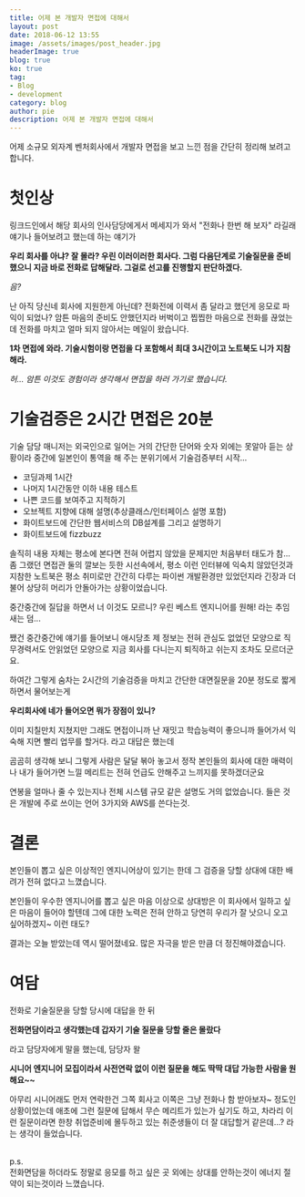 ```yaml
---
title: 어제 본 개발자 면접에 대해서
layout: post
date: 2018-06-12 13:55
image: /assets/images/post_header.jpg
headerImage: true
blog: true
ko: true
tag:
- Blog
- development
category: blog
author: pie
description: 어제 본 개발자 면접에 대해서
---
```


어제 소규모 외자계 벤처회사에서 개발자 면접을 보고 느낀 점을 간단히 정리해 보려고 합니다.

# 첫인상

링크드인에서 해당 회사의 인사담당에게서 메세지가 와서 "전화나 한번 해 보자" 라길래 얘기나 들어보려고 했는데 하는 얘기가 

**우리 회사를 아냐? 잘 몰라? 우린 이러이러한 회사다. 그럼 다음단계로 기술질문을 준비했으니 지금 바로 전화로 답해달라. 그걸로 선고를 진행할지 판단하겠다.**

*음?*

난 아직 당신네 회사에 지원한게 아닌데? 전화전에 이력서 좀 달라고 했던게 응모로 파익이 되었나? 암튼 마음의 준비도 안했던지라 버벅이고 찝찝한 마음으로 전화를 끊었는데 전화를 마치고 얼마 되지 않아서는 메일이 왔습니다.

**1차 면접에 와라. 기술시험이랑 면접을 다 포함해서 최대 3시간이고 노트북도 니가 지참해라.**

*허... 암튼 이것도 경험이라 생각해서 면접을 하러 가기로 했습니다.*

# 기술검증은 2시간 면접은 20분

기술 담당 매니저는 외국인으로 일어는 거의 간단한 단어와 숫자 외에는 못알아 듣는 상황이라 중간에 일본인이 통역을 해 주는 분위기에서 기술검증부터 시작...

- 코딩과제 1시간
- 나머지 1시간동안 이하 내용 테스트
- 나쁜 코드를 보여주고 지적하기
- 오브젝트 지향에 대해 설명(추상클래스/인터페이스 설명 포함)
- 화이트보드에 간단한 웹서비스의 DB설계를 그리고 설명하기
- 화이트보드에 fizzbuzz


솔직히 내용 자체는 평소에 본다면 전혀 어렵지 않았을 문제지만 처음부터 태도가 참... 좀 그랬던 면접관 둘의 깔보는 듯한 시선속에서, 평소 이런 인터뷰에 익숙치 않았던것과 지참한 노트북은 평소 취미로만 간간히 다루는 파이썬 개발환경만 있었던지라 긴장과 더불어 상당히 머리가 안돌아가는 상황이었습니다.

중간중간에 질답을 하면서 너 이것도 모르니? 우린 베스트 엔지니어를 원해! 라는 추임새는 덤...

쨌건 중간중간에 얘기를 들어보니 애시당초 제 정보는 전혀 관심도 없었던 모양으로 직무경력서도 안읽었던 모양으로 지금 회사를 다니는지 퇴직하고 쉬는지 조차도 모르더군요.

하여간 그렇게 숨차는 2시간의 기술검증을 마치고 간단한 대면질문을 20분 정도로 짧게 하면서 물어보는게

**우리회사에 네가 들어오면 뭐가 장점이 있니?**

이미 지칠만치 지쳤지만 그래도 면접이니까 난 재밋고 학습능력이 좋으니까 들어가서 익숙해 지면 빨리 업무를 할거다. 라고 대답은 했는데

곰곰히 생각해 보니 그렇게 사람은 달달 볶아 놓고서 정작 본인들의 회사에 대한 매력이나 내가 들어가면 느낄 메리트는 전혀 언급도 안해주고 느끼지를 못하겠더군요

연봉을 얼마나 줄 수 있는지나 전체 시스템 규모 같은 설명도 거의 없었습니다. 들은 것은 개발에 주로 쓰이는 언어 3가지와 AWS를 쓴다는것.

# 결론

본인들이 뽑고 싶은 이상적인 엔지니어상이 있기는 한데 그 검증을 당할 상대에 대한 배려가 전혀 없다고 느꼈습니다. 

본인들이 우수한 엔지니어를 뽑고 싶은 마음 이상으로 상대방은 이 회사에서 일하고 싶은 마음이 들어야 할텐데 그에 대한 노력은 전혀 안하고 당연히 우리가 잘 낫으니 오고 싶어하겠지~ 이런 태도?


결과는 오늘 받았는데 역시 떨어졌네요. 많은 자극을 받은 만큼 더 정진해야겠습니다.

# 여담

전화로 기술질문을 당할 당시에 대답을 한 뒤

**전화면담이라고 생각했는데 갑자기 기술 질문을 당할 줄은 몰랐다**

라고 담당자에게 말을 했는데, 담당자 왈

**시니어 엔지니어 모집이라서 사전연락 없이 이런 질문을 해도 딱딱 대답 가능한 사람을 원해요~~**

아무리 시니어래도 먼저 연락한건 그쪽 회사고 이쪽은 그냥 전화나 함 받아보자~ 정도인 상황이었는데 애초에 그런 질문에 답해서 무슨 메리트가 있는가 싶기도 하고, 차라리 이런 질문이라면 한창 취업준비에 몰두하고 있는 취준생들이 더 잘 대답할거 같은데...? 라는 생각이 들었습니다.

<br/>
p.s.<br/>
전화면담을 하더라도 정말로 응모를 하고 싶은 곳 외에는 상대를 안하는것이 에너지 절약이 되는것이라 느꼈습니다.



